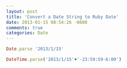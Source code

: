 ```yaml
---
layout: post
title: 'Convert a Date String to Ruby Date'
date: 2013-01-15 08:54:26 -0600
comments: true
categories: Date
---
```


```ruby
Date.parse '2013/1/15'

DateTime.parse('2013/1/15'+'-23:59:59-6:00')
```
